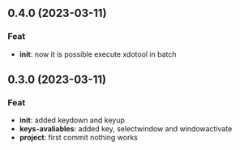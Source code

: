 ## 0.4.0 (2023-03-11)

### Feat

- **__init__**: now it is possible execute xdotool in batch

## 0.3.0 (2023-03-11)

### Feat

- **__init__**: added keydown and keyup
- **keys-avaliables**: added key, selectwindow and windowactivate
- **project**: first commit nothing works
